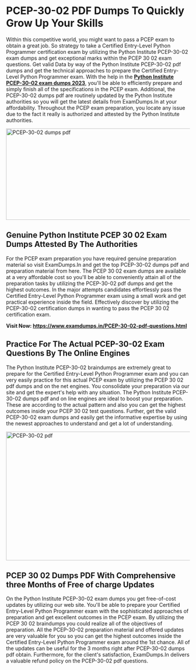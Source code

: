 <h1><strong>PCEP-30-02 PDF Dumps To Quickly Grow Up Your Skills</strong></h1>
<p>Within this competitive world, you might want to pass a PCEP exam to obtain a great job. So strategy to take a Certified Entry-Level Python Programmer certification exam by utilizing the Python Institute PCEP-30-02 exam dumps and get exceptional marks within the PCEP 30 02 exam questions. Get valid Data by way of the Python Institute PCEP-30-02 pdf dumps and get the technical approaches to prepare the Certified Entry-Level Python Programmer exam. With the help in the <strong><a href="https://www.examdumps.in/PCEP-30-02-pdf-questions.html">Python Institute PCEP-30-02 exam dumps 2023</a></strong>, you'll be able to efficiently prepare and simply finish all of the specifications in the PCEP exam. Additional, the PCEP-30-02 dumps pdf are routinely updated by the Python Institute authorities so you will get the latest details from ExamDumps.In at your affordability. Throughout the PCEP exam preparation, you locate any issue due to the fact it really is authorized and attested by the Python Institute authorities.</p>
<p><img src="https://i.ibb.co/zxJwW90/Copy-of-Online-Classes-Twitter-header-post-Made-with-Poster-My-Wall-1.png" alt="PCEP-30-02 dumps pdf" width="750" height="250" /></p>
<h2><strong>Genuine Python Institute PCEP 30 02 Exam Dumps Attested By The Authorities</strong></h2>
<p>For the PCEP exam preparation you have required genuine preparation material so visit ExamDumps.In and get the top PCEP-30-02 dumps pdf and preparation material from here. The PCEP 30 02 exam dumps are available at a very affordable cost so you'll be able to conveniently attain all of the preparation tasks by utilizing the PCEP-30-02 pdf dumps and get the highest outcomes. In the major attempts candidates effortlessly pass the Certified Entry-Level Python Programmer exam using a small work and get practical experience inside the field. Effectively discover by utilizing the PCEP-30-02 certification dumps in wanting to pass the PCEP 30 02 certification exam.</p>
<p><strong>Visit Now:&nbsp;<a href="https://www.examdumps.in/PCEP-30-02-pdf-questions.html">https://www.examdumps.in/PCEP-30-02-pdf-questions.html</a></strong></p>
<h2><strong>Practice For The Actual PCEP-30-02 Exam Questions By The Online Engines</strong></h2>
<p>The Python Institute PCEP-30-02 braindumps are extremely great to prepare for the Certified Entry-Level Python Programmer exam and you can very easily practice for this actual PCEP exam by utilizing the PCEP 30 02 pdf dumps and on the net engines. You consolidate your preparation via our site and get the expert's help with any situation. The Python Institute PCEP-30-02 dumps pdf and on line engines are ideal to boost your preparation. These are according to the actual pattern and also you can get the highest outcomes inside your PCEP 30 02 test questions. Further, get the valid PCEP-30-02 exam dumps and easily get the informative expertise by using the newest approaches to understand and get a lot of understanding.</p>
<p><a href="https://www.examdumps.in/PCEP-30-02-pdf-questions.html"><img src="https://i.ibb.co/QkNtdwY/Copy-of-Zoom-Online-Classes-Facebook-Share-Po-Made-with-Poster-My-Wall-1.jpg" alt="PCEP-30-02 pdf" width="670" height="352" /></a></p>
<h2><strong>PCEP 30 02 Dumps PDF With Comprehensive three Months of Free of charge Updates</strong></h2>
<p>On the Python Institute PCEP-30-02 exam dumps you get free-of-cost updates by utilizing our web site. You'll be able to prepare your Certified Entry-Level Python Programmer exam with the sophisticated approaches of preparation and get excellent outcomes in the PCEP exam. By utilizing the PCEP 30 02 braindumps you could realize all of the objectives of preparation. All the PCEP-30-02 preparation material and offered updates are very valuable for you so you can get the highest outcomes inside the Certified Entry-Level Python Programmer exam around the 1st chance. All of the updates can be useful for the 3 months right after PCEP-30-02 dumps pdf obtain. Furthermore, for the client's satisfaction, ExamDumps.In delivers a valuable refund policy on the PCEP-30-02 pdf questions.</p>
